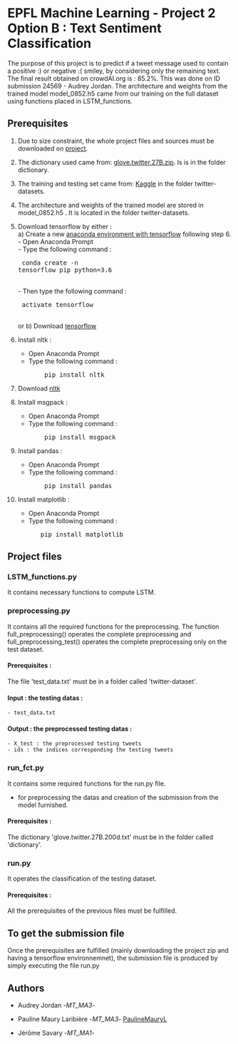# EPFL Machine Learning - Project 2 <br /> Option B : Text Sentiment Classification

The purpose of this project is to predict if a tweet message used to contain a positive :) or negative :( smiley, by considering only the remaining text.
The final result obtained on crowdAI.org is : 85.2\%. This was done on ID submission 24569 - Audrey Jordan.
The architecture and weights from the trained model model_0852.h5 came from our training on the full dataset using functions placed in LSTM_functions.


## Prerequisites

1) Due to size constraint, the whole project files and sources must be downloaded on [project](https://drive.google.com/drive/folders/1nVd8ASF_X13EjO-kLOER66-8Ro0VLhX6?usp=sharing).

2) The dictionary used came from: [glove.twitter.27B.zip](https://nlp.stanford.edu/projects/glove/). Is is in the folder dictionary.

3) The training and testing set came from: [Kaggle](https://www.crowdai.org/challenges/epfl-ml-text-classification/dataset_files) in the folder twitter-datasets. 

4) The architecture and weights of the trained model are stored in model_0852.h5 . It is located in the folder twitter-datasets. 

5) Download tensorflow by either : <br />
   a) Create a new [anaconda environment with tensorflow](https://towardsdatascience.com/setup-an-environment-for-machine-learning-and-deep-learning-with-anaconda-in-windows-5d7134a3db10) following step 6. <br />
       - Open Anaconda Prompt <br />
       - Type the following command :
       <pre>
             conda create -n tensorflow pip python=3.6 </pre> <br />
       - Then type the following command :
       <pre>
             activate tensorflow </pre> <br />
   or b) Download [tensorflow](https://www.tensorflow.org/install/)

6) Install nltk :
    - Open Anaconda Prompt
    - Type the following command : <br />
    <pre>
          pip install nltk </pre>
7) Download [nltk](https://www.nltk.org/data.html)

8) Install msgpack :
    - Open Anaconda Prompt
    - Type the following command : <br />
    <pre>
          pip install msgpack </pre>
    
9) Install pandas : 
    - Open Anaconda Prompt
    - Type the following command : <br />
    <pre>
          pip install pandas </pre>
      
10) Install matplotlib :
    - Open Anaconda Prompt
    - Type the following command : <br />
    <pre>
          pip install matplotlib </pre>
            
## Project files

### LSTM_functions.py
It contains necessary functions to compute LSTM.

### preprocessing.py
It contains all the required functions for the preprocessing. The function full_preprocessing() operates the complete preprocessing and full_preprocessing_test() operates the complete preprocessing only on the test dataset.

#### Prerequisites :
The file 'test_data.txt' must be in a folder called 'twitter-dataset'.

#### Input :  the testing datas :
    - test_data.txt
#### Output :  the preprocessed testing datas :
    - X_test : the preprocessed testing tweets
    - ids : the indices corresponding the testing tweets
                                 
### run_fct.py
It contains some required functions for the run.py file.
 - for preprocessing the datas and creation of the submission from the model furnished.

#### Prerequisites :
The dictionary 'glove.twitter.27B.200d.txt' must be in the folder called 'dictionary'.

### run.py
It operates the classification of the testing dataset.

#### Prerequisites :
All the prerequisites of the previous files must be fulfilled.

## To get the submission file

Once the prerequisites are fulfilled (mainly downloading the project zip and having a tensorflow environnemnet), the submission file is produced by simply executing the file run.py

## Authors

* Audrey Jordan -*MT_MA3*-

* Pauline Maury Laribière -*MT_MA3*- [PaulineMauryL](https://github.com/PaulineMauryL/ML2)

* Jérôme Savary -*MT_MA1*- 
